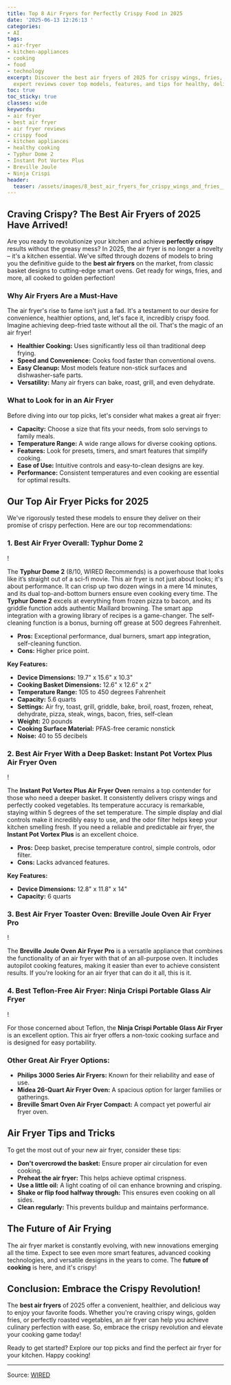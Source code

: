 ```yaml
---
title: Top 8 Air Fryers for Perfectly Crispy Food in 2025
date: '2025-06-13 12:26:13 '
categories:
- AI
tags:
- air-fryer
- kitchen-appliances
- cooking
- food
- technology
excerpt: Discover the best air fryers of 2025 for crispy wings, fries, and more! Our
  expert reviews cover top models, features, and tips for healthy, delicious cooking.
toc: true
toc_sticky: true
classes: wide
keywords:
- air fryer
- best air fryer
- air fryer reviews
- crispy food
- kitchen appliances
- healthy cooking
- Typhur Dome 2
- Instant Pot Vortex Plus
- Breville Joule
- Ninja Crispi
header:
  teaser: /assets/images/8_best_air_fryers_for_crispy_wings_and_fries__2025_20250613122613.png
---
```


## Craving Crispy? The Best Air Fryers of 2025 Have Arrived!

Are you ready to revolutionize your kitchen and achieve **perfectly crispy** results without the greasy mess? In 2025, the air fryer is no longer a novelty – it's a kitchen essential. We've sifted through dozens of models to bring you the definitive guide to the **best air fryers** on the market, from classic basket designs to cutting-edge smart ovens. Get ready for wings, fries, and more, all cooked to golden perfection!

### Why Air Fryers Are a Must-Have

The air fryer's rise to fame isn't just a fad. It's a testament to our desire for convenience, healthier options, and, let's face it, incredibly crispy food. Imagine achieving deep-fried taste without all the oil. That's the magic of an air fryer!

*   **Healthier Cooking:** Uses significantly less oil than traditional deep frying.
*   **Speed and Convenience:** Cooks food faster than conventional ovens.
*   **Easy Cleanup:** Most models feature non-stick surfaces and dishwasher-safe parts.
*   **Versatility:** Many air fryers can bake, roast, grill, and even dehydrate.

### What to Look for in an Air Fryer

Before diving into our top picks, let's consider what makes a great air fryer:

*   **Capacity:** Choose a size that fits your needs, from solo servings to family meals.
*   **Temperature Range:** A wide range allows for diverse cooking options.
*   **Features:** Look for presets, timers, and smart features that simplify cooking.
*   **Ease of Use:** Intuitive controls and easy-to-clean designs are key.
*   **Performance:** Consistent temperatures and even cooking are essential for optimal results.

## Our Top Air Fryer Picks for 2025

We've rigorously tested these models to ensure they deliver on their promise of crispy perfection. Here are our top recommendations:

### 1. Best Air Fryer Overall: Typhur Dome 2

!

The **Typhur Dome 2** (8/10, WIRED Recommends) is a powerhouse that looks like it’s straight out of a sci-fi movie. This air fryer is not just about looks; it's about performance. It can crisp up two dozen wings in a mere 14 minutes, and its dual top-and-bottom burners ensure even cooking every time. The **Typhur Dome 2** excels at everything from frozen pizza to bacon, and its griddle function adds authentic Maillard browning. The smart app integration with a growing library of recipes is a game-changer. The self-cleaning function is a bonus, burning off grease at 500 degrees Fahrenheit.

*   **Pros:** Exceptional performance, dual burners, smart app integration, self-cleaning function.
*   **Cons:** Higher price point.

**Key Features:**

*   **Device Dimensions:** 19.7" x 15.6" x 10.3"
*   **Cooking Basket Dimensions:** 12.6" x 12.6" x 2"
*   **Temperature Range:** 105 to 450 degrees Fahrenheit
*   **Capacity:** 5.6 quarts
*   **Settings:** Air fry, toast, grill, griddle, bake, broil, roast, frozen, reheat, dehydrate, pizza, steak, wings, bacon, fries, self-clean
*   **Weight:** 20 pounds
*   **Cooking Surface Material:** PFAS-free ceramic nonstick
*   **Noise:** 40 to 55 decibels



### 2. Best Air Fryer With a Deep Basket: Instant Pot Vortex Plus Air Fryer Oven

!

The **Instant Pot Vortex Plus Air Fryer Oven** remains a top contender for those who need a deeper basket. It consistently delivers crispy wings and perfectly cooked vegetables. Its temperature accuracy is remarkable, staying within 5 degrees of the set temperature. The simple display and dial controls make it incredibly easy to use, and the odor filter helps keep your kitchen smelling fresh. If you need a reliable and predictable air fryer, the **Instant Pot Vortex Plus** is an excellent choice.

*   **Pros:** Deep basket, precise temperature control, simple controls, odor filter.
*   **Cons:** Lacks advanced features.

**Key Features:**

*   **Device Dimensions:** 12.8" x 11.8" x 14"
*   **Capacity:** 6 quarts




### 3. Best Air Fryer Toaster Oven: Breville Joule Oven Air Fryer Pro

!

The **Breville Joule Oven Air Fryer Pro** is a versatile appliance that combines the functionality of an air fryer with that of an all-purpose oven. It includes autopilot cooking features, making it easier than ever to achieve consistent results. If you're looking for an air fryer that can do it all, this is it.



### 4. Best Teflon-Free Air Fryer: Ninja Crispi Portable Glass Air Fryer

!

For those concerned about Teflon, the **Ninja Crispi Portable Glass Air Fryer** is an excellent option. This air fryer offers a non-toxic cooking surface and is designed for easy portability.



### Other Great Air Fryer Options:

*   **Philips 3000 Series Air Fryers:** Known for their reliability and ease of use.
*   **Midea 26-Quart Air Fryer Oven:** A spacious option for larger families or gatherings.
*   **Breville Smart Oven Air Fryer Compact:** A compact yet powerful air fryer oven.

## Air Fryer Tips and Tricks

To get the most out of your new air fryer, consider these tips:

*   **Don't overcrowd the basket:** Ensure proper air circulation for even cooking.
*   **Preheat the air fryer:** This helps achieve optimal crispness.
*   **Use a little oil:** A light coating of oil can enhance browning and crisping.
*   **Shake or flip food halfway through:** This ensures even cooking on all sides.
*   **Clean regularly:** This prevents buildup and maintains performance.

## The Future of Air Frying

The air fryer market is constantly evolving, with new innovations emerging all the time. Expect to see even more smart features, advanced cooking technologies, and versatile designs in the years to come. The **future of cooking** is here, and it's crispy!

## Conclusion: Embrace the Crispy Revolution!

The **best air fryers** of 2025 offer a convenient, healthier, and delicious way to enjoy your favorite foods. Whether you're craving crispy wings, golden fries, or perfectly roasted vegetables, an air fryer can help you achieve culinary perfection with ease. So, embrace the crispy revolution and elevate your cooking game today!

Ready to get started? Explore our top picks and find the perfect air fryer for your kitchen. Happy cooking!

---

Source: [WIRED](https://www.wired.com/gallery/best-air-fryer/)